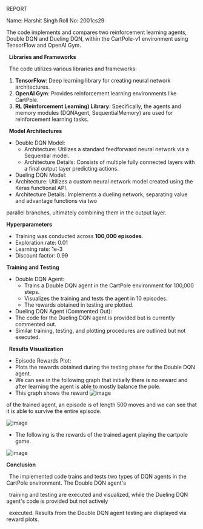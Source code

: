REPORT

Name: Harshit Singh Roll No: 2001cs29

The code implements and compares two reinforcement learning agents, Double DQN and Dueling DQN, within the CartPole-v1 environment using TensorFlow and OpenAI Gym.

` `**Libraries and Frameworks**

` `The code utilizes various libraries and frameworks:

1. **TensorFlow**: Deep learning library for creating neural network architectures.
1. **OpenAI Gym**: Provides reinforcement learning environments like CartPole.
1. **RL (Reinforcement Learning) Library**: Specifically, the agents and memory modules (DQNAgent, SequentialMemory) are used for reinforcement learning tasks.

` `**Model Architectures**

- Double DQN Model:
  - Architecture: Utilizes a standard feedforward neural network via a Sequential model.
  - Architecture Details: Consists of multiple fully connected layers with a final output layer predicting actions.
- Dueling DQN Model:
- Architecture: Utilizes a custom neural network model created using the Keras functional API.
- Architecture Details: Implements a dueling network, separating value and advantage functions via two

parallel branches, ultimately combining them in the output layer.

**Hyperparameters**

- Training was conducted across **100,000 episodes**.
- Exploration rate: 0.01
- Learning rate: 1e-3
- Discount factor: 0.99

**Training and Testing**

- Double DQN Agent:
  - Trains a Double DQN agent in the CartPole environment for 100,000 steps.
  - Visualizes the training and tests the agent in 10 episodes.
  - The rewards obtained in testing are plotted.
- Dueling DQN Agent (Commented Out):
- The code for the Dueling DQN agent is provided but is currently commented out.
- Similar training, testing, and plotting procedures are outlined but not executed.

` `**Results Visualization**

- Episode Rewards Plot:
- Plots the rewards obtained during the testing phase for the Double DQN agent.
- We can see in the following graph that initially there is no reward and after learning the agent is able to mostly balance the pole.
- This graph shows the reward 
![image](https://github.com/quantau/DoubleDQN_DuelDQN/assets/75159365/3b25e928-8762-450b-8504-3bc2bda30e49)


of the trained agent, an episode is of length 500 moves and we can see that it is able to survive the entire episode.

![image](https://github.com/quantau/DoubleDQN_DuelDQN/assets/75159365/1afd5bb0-80ab-43b8-946d-7b02bf6c8d5b)


- The following is the rewards of the trained agent playing the cartpole game.

![image](https://github.com/quantau/DoubleDQN_DuelDQN/assets/75159365/9576e723-6bb4-4169-a4f8-e2ae6b5ec119)


**Conclusion**

` `The implemented code trains and tests two types of DQN agents in the CartPole environment. The Double DQN agent's

` `training and testing are executed and visualized, while the Dueling DQN agent's code is provided but not actively

` `executed. Results from the Double DQN agent testing are displayed via reward plots.
